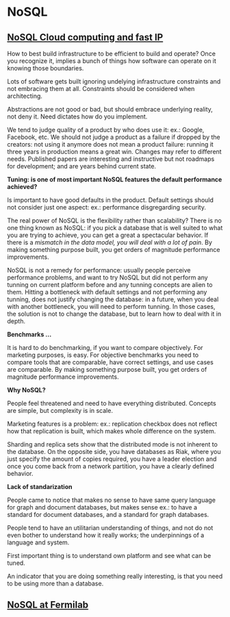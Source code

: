 # NoSQL

## [NoSQL Cloud computing and fast IP](http://nosqltapes.com/video/benjamin-black-on-nosql-cloud-computing-and-fast_ip)

How to best build infrastructure to be efficient to build and operate? Once you recognize it, implies a bunch of things how software can operate on it knowing those boundaries.

Lots of software gets built ignoring undelying infrastructure constraints and not embracing them at all. Constraints should be considered when architecting.

Abstractions are not good or bad, but should embrace underlying reality, not deny it. Need dictates how do you implement. 

We tend to judge quality of a product by who does use it: ex.: Google, Facebook, etc. We should not judge a product as a failure if dropped by the creators: not using it anymore does not mean a product failure: running it three years in production means a great win. Changes may refer to different needs. Published papers are interesting and instructive but not roadmaps for development; and are years behind current state.

**Tuning: is one of most important NoSQL features the default performance achieved?**

Is important to have good defaults in the product. Default settings should not consider just one aspect: ex.: performance disgregarding security. 

The real power of NoSQL is the flexibility rather than scalability? There is no one thing known as NoSQL: if you pick a database that is well suited to what you are trying to achieve, you can get a great a spectacular behavior. If there is a *mismatch in the data model, you will deal with a lot of pain*. By making something purpose built, you get orders of magnitude performance improvements.

NoSQL is not a remedy for performance: usually people perceive performance problems, and want to try NoSQL but did not perform any tunning on current platform before and any tunning concepts are alien to them. Hitting a bottleneck with default settings and not performing any tunning, does not justify changing the database: in a future, when you deal with another bottleneck, you will need to perform tunning. In those cases, the solution is not to change the database, but to learn how to deal with it in depth.

**Benchmarks ...**

It is hard to do benchmarking, if you want to compare objectively. For marketing purposes, is easy. For objective benchmarks you need to compare tools that are comparable, have correct settings, and use cases are comparable.
By making something purpose built, you get orders of magnitude performance improvements.

**Why NoSQL?**

People feel threatened and need to have everything distributed. Concepts are simple, but complexity is in scale.

Marketing features is a problem: ex.: replication checkbox does not reflect how that replication is built, which makes whole difference on the system.

Sharding and replica sets show that the distributed mode is not inherent to the database. On the opposite side, you have databases as Riak, where you just specify the amount of copies required, you have a leader election and once you come back from a network partition, you have a clearly defined behavior.

**Lack of standarization**

People came to notice that makes no sense to have same query language for graph and document databases, but makes sense ex.: to have a standard for document databases, and a standard for graph databases.

People tend to have an utilitarian understanding of things, and not do not even bother to understand how it really works; the underpinnings of a language and system.

First important thing is to understand own platform and see what can be tuned.

An indicator that you are doing something really interesting, is that you need to be using more than a database.

## [NoSQL at Fermilab](http://nosqltapes.com/video/nosql-at-fermilab)

